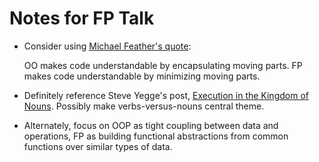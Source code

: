 Notes for FP Talk
=================

* Consider using [Michael Feather's quote][mf1]: 

    OO makes code understandable by encapsulating moving parts.  FP makes code 
    understandable by minimizing moving parts.

* Definitely reference Steve Yegge's post, [Execution in the Kingdom of 
  Nouns][sy1].  Possibly make verbs-versus-nouns central theme.

* Alternately, focus on OOP as tight coupling between data and operations, FP
  as building functional abstractions from common functions over similar types
  of data.




  [mf1]: https://twitter.com/mfeathers/status/29581296216
  [sy1]: http://steve-yegge.blogspot.com/2006/03/execution-in-kingdom-of-nouns.html